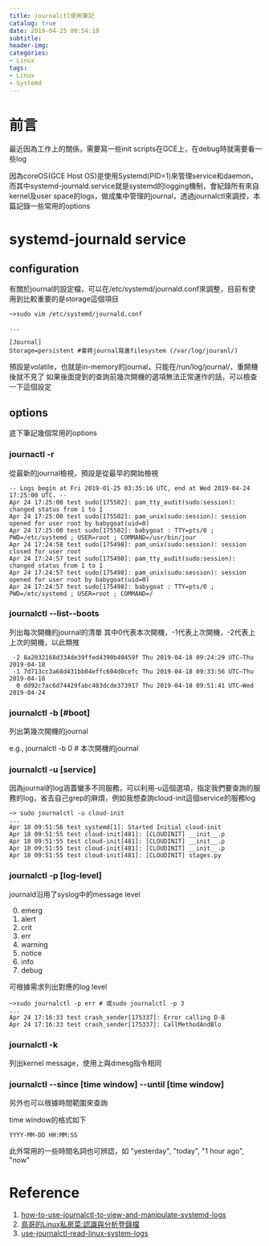 ```yaml
---
title: journalctl使用筆記
catalog: true
date: 2019-04-25 00:54:18
subtitle:
header-img:
categories:
- Linux
tags:
- Linux
- Systemd
---
```


# 前言
最近因為工作上的關係，需要寫一些init scripts在GCE上，在debug時就需要看一些log

因為coreOS(GCE Host OS)是使用Systemd(PID=1)來管理service和daemon，而其中systemd-journald.service就是systemd的logging機制，會紀錄所有來自kernel及user space的logs，做成集中管理的journal，透過journalctl來調控，本篇記錄一些常用的options

# systemd-journald service

## configuration

有關於journal的設定檔，可以在/etc/systemd/journald.conf來調整，目前有使用到比較重要的是storage這個項目

```
~>sudo vim /etc/systemd/journald.conf

...

[Journal]
Storage=persistent #會將journal寫進filesystem (/var/log/jouranl/)
```

預設是volatile，也就是in-memory的journal，只能在/run/log/journal/，重開機後就不見了
如果後面提到的查詢前幾次開機的選項無法正常運作的話，可以檢查一下這個設定

## options

底下筆記幾個常用的options

### journactl -r

從最新的journal檢視，預設是從最早的開始檢視

```
-- Logs begin at Fri 2019-01-25 03:35:16 UTC, end at Wed 2019-04-24 17:25:00 UTC. --
Apr 24 17:25:00 test sudo[175502]: pam_tty_audit(sudo:session): changed status from 1 to 1
Apr 24 17:25:00 test sudo[175502]: pam_unix(sudo:session): session opened for user root by babygoat(uid=0)
Apr 24 17:25:00 test sudo[175502]: babygoat : TTY=pts/0 ; PWD=/etc/systemd ; USER=root ; COMMAND=/usr/bin/jour
Apr 24 17:24:58 test sudo[175498]: pam_unix(sudo:session): session closed for user root
Apr 24 17:24:57 test sudo[175498]: pam_tty_audit(sudo:session): changed status from 1 to 1
Apr 24 17:24:57 test sudo[175498]: pam_unix(sudo:session): session opened for user root by babygoat(uid=0)
Apr 24 17:24:57 test sudo[175498]: babygoat : TTY=pts/0 ; PWD=/etc/systemd ; USER=root ; COMMAND=/
```

### journalctl --list--boots

列出每次開機的journal的清單
其中0代表本次開機，-1代表上次開機，-2代表上上次的開機，以此類推
```
 -2 8a2032168d334de39ffed4390b40459f Thu 2019-04-18 09:24:29 UTC—Thu 2019-04-18
 -1 7d713cc3a68d431bb04effc604d0cefc Thu 2019-04-18 09:33:56 UTC—Thu 2019-04-18
  0 dd92c7ac6d74429fabc483dcde373917 Thu 2019-04-18 09:51:41 UTC—Wed 2019-04-24
```

### journalctl -b [#boot]
列出第幾次開機的journal

e.g., journalctl -b 0 # 本次開機的journal 

### journalctl -u [service]
因為journal的log涵蓋蠻多不同服務，可以利用-u這個選項，指定我們要查詢的服務的log，省去自己grep的麻煩，例如我想查詢cloud-init這個service的服務log

```
~> sudo journalctl -u cloud-init
...
Apr 18 09:51:56 test systemd[1]: Started Initial cloud-init
Apr 18 09:51:55 test cloud-init[481]: [CLOUDINIT] __init__.p
Apr 18 09:51:55 test cloud-init[481]: [CLOUDINIT] __init__.p
Apr 18 09:51:55 test cloud-init[481]: [CLOUDINIT] __init__.p
Apr 18 09:51:55 test cloud-init[481]: [CLOUDINIT] stages.py
```

### journalctl -p [log-level]

journald沿用了syslog中的message level

0. emerg
1. alert
2. crit
3. err
4. warning
5. notice
6. info
7. debug

可根據需求列出對應的log level
```
~>sudo journalctl -p err # 或sudo journalctl -p 3
...
Apr 24 17:16:33 test crash_sender[175337]: Error calling D-B
Apr 24 17:16:33 test crash_sender[175337]: CallMethodAndBlo
```

### journalctl -k 
列出kernel message，使用上與dmesg指令相同

### journalctl --since [time window] --until [time window]

另外也可以根據時間範圍來查詢

time window的格式如下

```
YYYY-MM-DD HH:MM:SS
```

此外常用的一些時間名詞也可辨認，如
"yesterday", "today", "1 hour ago", "now"

# Reference
1. [how-to-use-journalctl-to-view-and-manipulate-systemd-logs](https://www.digitalocean.com/community/tutorials/how-to-use-journalctl-to-view-and-manipulate-systemd-logs)
2. [鳥哥的Linux私房菜:認識與分析登錄檔](http://linux.vbird.org/linux_basic/0570syslog.php)
3. [use-journalctl-read-linux-system-logs](https://www.maketecheasier.com/use-journalctl-read-linux-system-logs)

